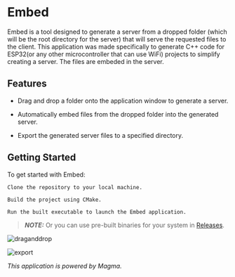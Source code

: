 # Embed

Embed is a tool designed to generate a server from a dropped folder (which will be the root directory for the server) that will serve the requested files to the client.
This application was made specifically to generate C++ code for ESP32(or any other microcontroller that can use WiFi) projects to simplify creating a server. The files are embeded in the server.

## Features

- Drag and drop a folder onto the application window to generate a server.

- Automatically embed files from the dropped folder into the generated server.

- Export the generated server files to a specified directory.

## Getting Started

To get started with Embed:

    Clone the repository to your local machine.

    Build the project using CMake.

    Run the built executable to launch the Embed application.

> **_NOTE:_**  Or you can use pre-built binaries for your system in [Releases](https://github.com/Byte-White/Embed/releases).

![draganddrop](https://github.com/Byte-White/Embed/assets/51212450/22e453ed-a5a3-4da1-8168-1f0e426f2645)

![export](https://github.com/Byte-White/Embed/assets/51212450/99567722-64e1-4516-85b3-978746726085)

*This application is powered by Magma.*

